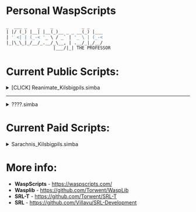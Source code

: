 # Personal WaspScripts
 ```pascal
 _  ___ _    _    _           _ _
| |/ (_) |__| |__(_)__ _ _ __(_) |___
| ' <| | (_-< '_ \ / _` | '_ \ | (_-<
|_|\_\_|_/__/_.__/_\__, | .__/_|_/__/
                   |___/|_| THE PROFESSOR
 ```

# Current Public Scripts:
<details>
<summary>[CLICK] Reanimate_Kilsbigpils.simba</summary>
<br>
I recommend for you to watch this video before you use this script:<br> https://www.youtube.com/watch?v=2eP6WPHqPBk
 
## Features:
```
- Uses a Custom World Hopper Handler (**TLDR:** You can choose your desired world regions or you can use your own CUSTOM list):
  -- You can Enable/Disable World Hopping.
  -- You can Enable/Disable Total Level World Hopping.
  -- Regions: EU, NAEast, NAWest, AUS.
  -- Configurable CUSTOM World List.

- Automatically:
  -- Detects if the user has a anti-fire shield equiped to fight Ensouled Dragon Heads.
  -- Detects if the user is wearing a Serpentine helm to fight Ensouled Kalphite Heads.
     --- In case the user is not wearing it it will withdraw the Antipoison you specified in the settings.
  -- Uses the correct Prayer Protection if it's enabled in the settings.
     --- Make sure you have the required Prayer level to use Protect from Melee and/or Protect from Missile (if you don't it will also detect this).
  -- Detect most stuff that you might do wrong and stop the script, telling you what was the cause.
  -- Teleports to the bank you specified in the settings if your health is bellow 30%.

- [3] Supported Bank locations:
  -- Castle Wars, Ferox Enclave, Grand Exchange.

- [2] Supported Travel methods:
  -- Arceus Library and Fairy Ring (Requires Ardougne Cape 1..4);
    --- Automatically detects if you have Elite Lumbridge Diaries before using the Fairy Ring travel method.
      ---- You also require to have pre-purchased the fairy ring unlock. (Check the osrs wiki if you are unsure).

- You can Enable/Disable use of Food and/or Prayer pots.
  -- You can also specify what food to use and the amount.

- Experimental Summoning spot (Works best with 1 tile sized Monsters).

- For biger monsters it will use a different method of tile clicking to Summon the Ensouled Heads to avoid issues. (ONLY if ExperimentalSummonSpot is disable).

- You can make extra changes if you know what you are doing inside of the "Init" procedure. 
```
## Requirements:
```
- Start in one of the supported bank locations.
- Set EXP Bar to PRAYER ONLY. NOT TOTAL SKILLS (If you want accurate Exp/Hr reports).
- Have your equipment and weapon pre-equiped.
- Have your desired Ensouled Head in your bank.
- Have the Fairy ring near the altar unlock if using it (Search for it on reddit/youtube if needed).
- Have a Ring of Dueling if using the Castle Wars/Ferox Enclave bank, alternatively, a Ring of Wealth if using the Grand Exchange.
- Script Settings are located between:
{............-= [   -SETTINGS START-   ] =-............}
{.............-= [   -SETTINGS END-   ] =-.............}
- Instructions/Descriptions for each element is also present after each "//".
```

## Recommendation:
```
- Ferox is the best bank due to the Rejuv. Pool.
- If you are fighting something like Abyssal demons use the experimental spot. Gives the best results.
- Big monsters like Dragons and Kalphites might be a bit buggy due to their size.
- Check the official OSRS Wiki for more info:
https://oldschool.runescape.wiki/w/Pay-to-play_Prayer_training#Reanimating_ensouled_heads 
```

## Credits/Script Signature
```
 _  ___ _    _    _           _ _
| |/ (_) |__| |__(_)__ _ _ __(_) |___
| ' <| | (_-< '_ \ / _` | '_ \ | (_-<
|_|\_\_|_/__/_.__/_\__, | .__/_|_/__/
                   |___/|_| THE PROFESSOR
        Dark Altar Reanimate

            -[Credits]-
   @SimonK, @Skunkworks, @Student,
@Club XJ, @sebastiaan, @CanadianJames, @TazE

- A big thanks to all the amazing wasp devs who answered my #chat questions!
- Ty to SimonK for letting me rebuild/remake his old reanimate script!
- Ty to Majora for collecting the osrs world numbers per region.
- Ty to Torwent and Olly for the procedure/function recommendations, specialy with the ferox pool.
```
</details>
<hr>
<details>
<summary>????.simba</summary>
 
## Easter Egg:
![alt text](https://cdn.discordapp.com/attachments/795609366270574603/1191089170484047992/image.png?ex=65b6a03b&is=65a42b3b&hm=e8013c78bb444683759ce75ec1c8841cf630b345688aff8a7eaa2e78d9fe41b8&)
</details>

# Current Paid Scripts:
<details>
<summary>Sarachnis_Kilsbigpils.simba</summary>
 
## Requirements:
```pascal
Hey Seb nice mole pet btw
```
</details>

# More info:
* <b>WaspScripts</b> - https://waspscripts.com/ <br>
* <b>Wasplib</b> - https://github.com/Torwent/WaspLib <br>
* <b>SRL-T</b> - https://github.com/Torwent/SRL-T <br>
* <b>SRL</b> - https://github.com/Villavu/SRL-Development <br>

